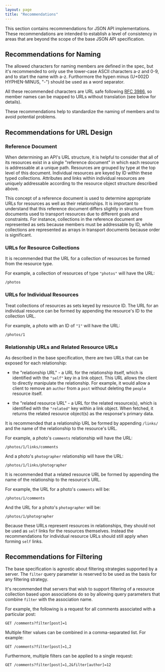 ```yaml
---
layout: page
title: "Recommendations"
---
```


This section contains recommendations for JSON API implementations. These
recommendations are intended to establish a level of consistency in areas that
are beyond the scope of the base JSON API specification.

## Recommendations for Naming <a href="#naming" id="naming" class="headerlink"></a>

The allowed characters for naming members are defined in the spec, but it's recommended to only use the lower-case ASCII characters a-z and 0-9, and to start the name with a-z. Furthormore the hypen minus (U+002D HYPHEN-MINUS, "-") should be used as a word separator.

All these recommended characters are URL safe following [RFC 3986](http://tools.ietf.org/html/rfc3986), so member names can be mapped to URLs without translation (see below for details).

These recommendations help to standardize the naming of members and to avoid potential problems.

## Recommendations for URL Design <a href="#urls" id="urls" class="headerlink"></a>

### Reference Document <a href="#urls-reference-document" id="urls-reference-document" class="headerlink"></a>

When determining an API's URL structure, it is helpful to consider that all of
its resources exist in a single "reference document" in which each resource is
addressable at a unique path. Resources are grouped by type at the top level of
this document. Individual resources are keyed by ID within these typed
collections. Attributes and links within individual resources are uniquely
addressable according to the resource object structure described above.

This concept of a reference document is used to determine appropriate URLs for
resources as well as their relationships. It is important to understand that
this reference document differs slightly in structure from documents used to
transport resources due to different goals and constraints. For instance,
collections in the reference document are represented as sets because members
must be addressable by ID, while collections are represented as arrays in
transport documents because order is significant.

### URLs for Resource Collections <a href="#urls-resource-collections" id="urls-resource-collections" class="headerlink"></a>

It is recommended that the URL for a collection of resources be formed from
the resource type.

For example, a collection of resources of type `"photos"` will have the URL:

```text
/photos
```

### URLs for Individual Resources <a href="#urls-individual-resources" id="urls-individual-resources" class="headerlink"></a>

Treat collections of resources as sets keyed by resource ID. The URL for an
individual resource can be formed by appending the resource's ID to the
collection URL.

For example, a photo with an ID of `"1"` will have the URL:

```text
/photos/1
```

### Relationship URLs and Related Resource URLs <a href="#urls-relationships" id="urls-relationships" class="headerlink"></a>

As described in the base specification, there are two URLs that can be exposed
for each relationship:

* the "relationship URL" - a URL for the relationship itself, which is
identified with the `"self"` key in a link object. This URL allows the
client to directly manipulate the relationship. For example, it would allow
a client to remove an `author` from a `post` without deleting the `people`
resource itself.

* the "related resource URL" - a URL for the related resource(s), which is
identified with the `"related"` key within a link object. When fetched, it
returns the related resource object(s) as the response's primary data.

It is recommended that a relationship URL be formed by appending `/links/` and
the name of the relationship to the resource's URL.

For example, a photo's `comments` relationship will have the URL:

```text
/photos/1/links/comments
```

And a photo's `photographer` relationship will have the URL:

```text
/photos/1/links/photographer
```

It is recommended that a related resource URL be formed by appending the name
of the relationship to the resource's URL.

For example, the URL for a photo's `comments` will be:

```text
/photos/1/comments
```

And the URL for a photo's `photographer` will be:

```text
/photos/1/photographer
```

Because these URLs represent resources in relationships, they should not be
used as `self` links for the resources themselves. Instead the recommendations
for individual resource URLs should still apply when forming `self` links.

## Recommendations for Filtering <a href="#filtering" id="filtering" class="headerlink"></a>

The base specification is agnostic about filtering strategies supported by a
server. The `filter` query parameter is reserved to be used as the basis for
any filtering strategy.

It's recommended that servers that wish to support filtering of a resource
collection based upon associations do so by allowing query parameters that
combine `filter` with the association name.

For example, the following is a request for all comments associated with a
particular post:

```http
GET /comments?filter[post]=1
```

Multiple filter values can be combined in a comma-separated list. For example:

```http
GET /comments?filter[post]=1,2
```

Furthermore, multiple filters can be applied to a single request:

```http
GET /comments?filter[post]=1,2&filter[author]=12
```
